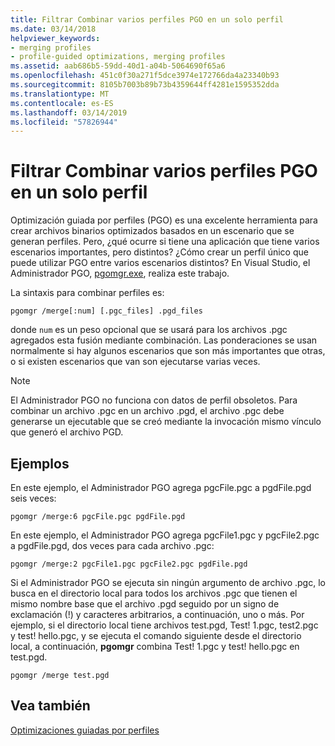 ```yaml
---
title: Filtrar Combinar varios perfiles PGO en un solo perfil
ms.date: 03/14/2018
helpviewer_keywords:
- merging profiles
- profile-guided optimizations, merging profiles
ms.assetid: aab686b5-59dd-40d1-a04b-5064690f65a6
ms.openlocfilehash: 451c0f30a271f5dce3974e172766da4a23340b93
ms.sourcegitcommit: 8105b7003b89b73b4359644ff4281e1595352dda
ms.translationtype: MT
ms.contentlocale: es-ES
ms.lasthandoff: 03/14/2019
ms.locfileid: "57826944"
---
```

# <a name="how-to-merge-multiple-pgo-profiles-into-a-single-profile"></a>Filtrar Combinar varios perfiles PGO en un solo perfil

Optimización guiada por perfiles (PGO) es una excelente herramienta para crear archivos binarios optimizados basados en un escenario que se generan perfiles. Pero, ¿qué ocurre si tiene una aplicación que tiene varios escenarios importantes, pero distintos? ¿Cómo crear un perfil único que puede utilizar PGO entre varios escenarios distintos? En Visual Studio, el Administrador PGO, [pgomgr.exe](pgomgr.md), realiza este trabajo.

La sintaxis para combinar perfiles es:

`pgomgr /merge[:num] [.pgc_files] .pgd_files`

donde `num` es un peso opcional que se usará para los archivos .pgc agregados esta fusión mediante combinación. Las ponderaciones se usan normalmente si hay algunos escenarios que son más importantes que otras, o si existen escenarios que van son ejecutarse varias veces.

> [!NOTE]
> El Administrador PGO no funciona con datos de perfil obsoletos. Para combinar un archivo .pgc en un archivo .pgd, el archivo .pgc debe generarse un ejecutable que se creó mediante la invocación mismo vínculo que generó el archivo PGD.

## <a name="examples"></a>Ejemplos

En este ejemplo, el Administrador PGO agrega pgcFile.pgc a pgdFile.pgd seis veces:

`pgomgr /merge:6 pgcFile.pgc pgdFile.pgd`

En este ejemplo, el Administrador PGO agrega pgcFile1.pgc y pgcFile2.pgc a pgdFile.pgd, dos veces para cada archivo .pgc:

`pgomgr /merge:2 pgcFile1.pgc pgcFile2.pgc pgdFile.pgd`

Si el Administrador PGO se ejecuta sin ningún argumento de archivo .pgc, lo busca en el directorio local para todos los archivos .pgc que tienen el mismo nombre base que el archivo .pgd seguido por un signo de exclamación (!) y caracteres arbitrarios, a continuación, uno o más. Por ejemplo, si el directorio local tiene archivos test.pgd, Test! 1.pgc, test2.pgc y test! hello.pgc, y se ejecuta el comando siguiente desde el directorio local, a continuación, **pgomgr** combina Test! 1.pgc y test! hello.pgc en test.pgd.

`pgomgr /merge test.pgd`

## <a name="see-also"></a>Vea también

[Optimizaciones guiadas por perfiles](profile-guided-optimizations.md)

